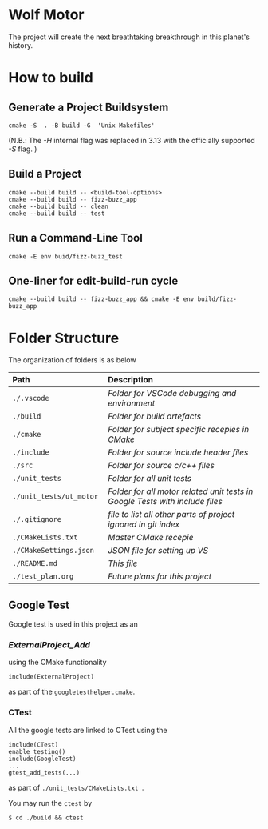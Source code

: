# Wolf Motor
The project will create the next breathtaking breakthrough in this planet's history.

# How to build

## Generate a Project Buildsystem
``` 
cmake -S  . -B build -G  'Unix Makefiles'
```
(N.B.: The _-H_ internal flag was replaced in 3.13 with the officially supported _-S_ flag.  )

## Build a Project
```
cmake --build build -- <build-tool-options>
cmake --build build -- fizz-buzz_app  
cmake --build build -- clean 
cmake --build build -- test
```

## Run a Command-Line Tool
```
cmake -E env buid/fizz-buzz_test 
```

## One-liner for edit-build-run cycle
```
cmake --build build -- fizz-buzz_app && cmake -E env build/fizz-buzz_app
```

# Folder Structure

The organization of folders is as below

| Path | Description |
| :--- | :--- |
|```./.vscode ``` | _Folder for VSCode debugging and environment_ |
|```./build ```   | _Folder for build artefacts_ |
|```./cmake ```   | _Folder for subject specific recepies in CMake_ |
|```./include ``` | _Folder for source include header files_ |
|```./src ``` | _Folder for source c/c++ files_ |
|```./unit_tests ``` | _Folder for all unit tests_ |
|```./unit_tests/ut_motor ``` | _Folder for all motor related unit tests in Google Tests with include files_ |
|```./.gitignore ``` | _file to list all other parts of project ignored in git index_ |
|```./CMakeLists.txt ``` | _Master CMake recepie_ |
|```./CMakeSettings.json ``` | _JSON file for setting up VS_ |
|```./README.md ``` | _This file_ |
|```./test_plan.org ``` | _Future plans for this project_ |

## Google Test
Google test is used in this project as an 
### _ExternalProject_Add_ 
using the CMake functionality 
```
include(ExternalProject)
```
as part of the ```googletesthelper.cmake```.

### CTest

All the google tests are linked to CTest using the 
```
include(CTest)
enable_testing()
include(GoogleTest)
...
gtest_add_tests(...)
```
as part of ```./unit_tests/CMakeLists.txt ```.

You may run the ```ctest``` by 
```
$ cd ./build && ctest
```
